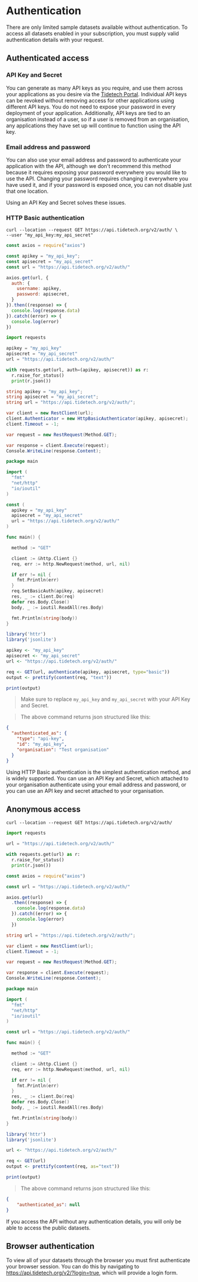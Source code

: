 # Authentication

There are only limited sample datasets available without authentication. To access all datasets enabled in your subscription, you must supply valid authentication details with your request.


## Authenticated access


### API Key and Secret

You can generate as many API keys as you require, and use them across your applications as you desire via the <a href='https://portal.tidetech.org'>Tidetech Portal</a>. Individual API keys can be revoked without removing access for other applications using different API keys. You do not need to expose your password in every deployment of your application. Additionally, API keys are tied to an organisation instead of a user, so if a user is removed from an organisation, any applications they have set up will continue to function using the API key.


### Email address and password

You can also use your email address and password to authenticate your application with the API, although we don't recommend this method because it requires exposing your password everywhere you would like to use the API. Changing your password requires changing it everywhere you have used it, and if your password is exposed once, you can not disable just that one location.

Using an API Key and Secret solves these issues.


### HTTP Basic authentication

```shell
curl --location --request GET https://api.tidetech.org/v2/auth/ \
--user "my_api_key:my_api_secret"
```

```javascript
const axios = require("axios")

const apikey = "my_api_key";
const apisecret = "my_api_secret"
const url = "https://api.tidetech.org/v2/auth/"

axios.get(url, {
  auth: {
    username: apikey,
    password: apisecret,
  }
}).then((response) => {
  console.log(response.data)
}).catch((error) => {
  console.log(error)
})
```

```python
import requests

apikey = "my_api_key"
apisecret = "my_api_secret"
url = "https://api.tidetech.org/v2/auth/"

with requests.get(url, auth=(apikey, apisecret)) as r:
  r.raise_for_status()
  print(r.json())
```

```csharp
string apikey = "my_api_key";
string apisecret = "my_api_secret";
string url = "https://api.tidetech.org/v2/auth/";

var client = new RestClient(url);
client.Authenticator = new HttpBasicAuthenticator(apikey, apisecret);
client.Timeout = -1;

var request = new RestRequest(Method.GET);

var response = client.Execute(request);
Console.WriteLine(response.Content);
```

```go
package main

import (
  "fmt"
  "net/http"
  "io/ioutil"
)

const (
  apikey = "my_api_key"
  apisecret = "my_api_secret"
  url = "https://api.tidetech.org/v2/auth/"
)

func main() {

  method := "GET"

  client := &http.Client {}
  req, err := http.NewRequest(method, url, nil)

  if err != nil {
    fmt.Println(err)
  }
  req.SetBasicAuth(apikey, apisecret)
  res, _ := client.Do(req)
  defer res.Body.Close()
  body, _ := ioutil.ReadAll(res.Body)

  fmt.Println(string(body))
}
```

```r
library('httr')
library('jsonlite')

apikey <- "my_api_key"
apisecret <- "my_api_secret"
url <- "https://api.tidetech.org/v2/auth/"

req <- GET(url, authenticate(apikey, apisecret, type="basic"))
output <- prettify(content(req, "text"))

print(output)
```

> Make sure to replace `my_api_key` and `my_api_secret` with your API Key and Secret.

> The above command returns json structured like this:

```json
{
  "authenticated_as": {
    "type": "api-key",
    "id": "my_api_key",
    "organisation": "Test organisation"
  }
}
```

Using HTTP Basic authentication is the simplest authentication method, and is widely supported. You can use an API Key and Secret, which  attached to your organisation authenticate using your email address and password, or you can use an API key and secret attached to your organisation.


## Anonymous access

```shell
curl --location --request GET https://api.tidetech.org/v2/auth/
```

```python
import requests

url = "https://api.tidetech.org/v2/auth/"

with requests.get(url) as r:
  r.raise_for_status()
  print(r.json())
```

```javascript
const axios = require("axios")

const url = "https://api.tidetech.org/v2/auth/"

axios.get(url)
  .then((response) => {
    console.log(response.data)
  }).catch((error) => {
    console.log(error)
  })
```

```csharp
string url = "https://api.tidetech.org/v2/auth/";

var client = new RestClient(url);
client.Timeout = -1;

var request = new RestRequest(Method.GET);

var response = client.Execute(request);
Console.WriteLine(response.Content);
```

```go
package main

import (
  "fmt"
  "net/http"
  "io/ioutil"
)

const url = "https://api.tidetech.org/v2/auth/"

func main() {

  method := "GET"

  client := &http.Client {}
  req, err := http.NewRequest(method, url, nil)

  if err != nil {
    fmt.Println(err)
  }
  res, _ := client.Do(req)
  defer res.Body.Close()
  body, _ := ioutil.ReadAll(res.Body)

  fmt.Println(string(body))
}
```

```r
library('httr')
library('jsonlite')

url <- "https://api.tidetech.org/v2/auth/"

req <- GET(url)
output <- prettify(content(req, as="text"))

print(output)
```

> The above command returns json structured like this:

```json
{
    "authenticated_as": null
}
```

If you access the API without any authentication details, you will only be able to access the public datasets.


## Browser authentication

To view all of your datasets through the browser you must first authenticate your browser session. You can do this by navigating to <a href='https://api.tidetech.org/v2/?login=true'>https://api.tidetech.org/v2/?login=true</a>, which will provide a login form.
